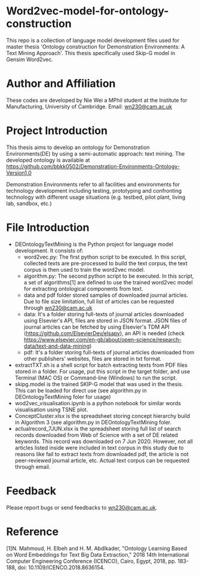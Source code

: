 # Word2vec-model-for-ontology-construction 

This repo is a collection of language model development files used for master thesis 'Ontology construction for Demonstration Environments: A Text Mining Approach'. This thesis specifically used Skip-G model in Gensim Word2vec.

# Author and Affiliation
These codes are developed by Nie Wei a MPhil student at the Institute for Manufacturing, University of Cambridge. Email: wn230@cam.ac.uk

# Project Introduction
This thesis aims to develop an ontology for Demonstration Environments(DE) by using a semi-automatic approach: text mining. The developed ontology is available at https://github.com/bbkk0502/Demonstration-Environments-Ontology-Version1.0

Demonstration Environments refer to all facilities and environments for technology development including testing, prototyping and confronting technology with different usage situations (e.g. testbed, pilot plant, living lab, sandbox, etc.)

# File Introduction
 * DEOntologyTextMining is the Python project for language model development. It consists of:
    * word2vec.py: The first python script to be executed. In this script, collected texts are pre-processed to build the text corpus, the text corpus is then used to train the word2vec model. 
    * algorithm.py: The second python script to be executed. In this script, a set of algorithms[1] are defined to use the trained word2vec model for extracting ontological components from text.
    * data and pdf folder stored samples of downloaded journal articles. Due to file size limitation, full list of articles can be requested through wn230@cam.ac.uk
     * data: It's a folder storing full-texts of journal articles downloaded using Elsevier's API, files are stored in JSON format. JSON files of journal articles can be fetched by using Elsevier's TDM API (https://github.com/ElsevierDev/elsapy), an API is needed (check https://www.elsevier.com/en-gb/about/open-science/research-data/text-and-data-mining)
     * pdf: It's a folder storing full-texts of journal articles downloaded from other publishers' websites, files are stored in txt format.
 * extractTXT.sh is a shell script for batch extracting texts from PDF files stored in a folder. For usage, put this script in the target folder, and use Terminal (MAC OS) or Command-line (Windows) to run the script.
 * skipg.model is the trained SKIP-G model that was used in the thesis. This can be loaded for direct use (see algorithm.py in DEOntologyTextMining foler for usage)
 * wod2vec_visualisation.ipynb is a python notebook for similar words visualisation using TSNE plot.
 * ConceptCluster.xlsx is the spreadsheet storing concept hierarchy build in Algorithm 3 (see algorithm.py in DEOntologyTextMining foler.
 * actualrecord_7JUN.xlsx is the spreadsheet storing full list of search records downloaded from Web of Science with a set of DE related keywords. This record was downloaded on 7 Jun 2020. However, not all articles listed inside were included in text corpus in this study due to reasons like fail to extract texts from downloaded pdf, the article is not peer-reviewed journal article, etc. Actual text corpus can be requested through email.
 
# Feedback
Please report bugs or send feedbacks to wn230@cam.ac.uk. 

# Reference
[1]N. Mahmoud, H. Elbeh and H. M. Abdlkader, "Ontology Learning Based on Word Embeddings for Text Big Data Extraction," 2018 14th International Computer Engineering Conference (ICENCO), Cairo, Egypt, 2018, pp. 183-188, doi: 10.1109/ICENCO.2018.8636154.
